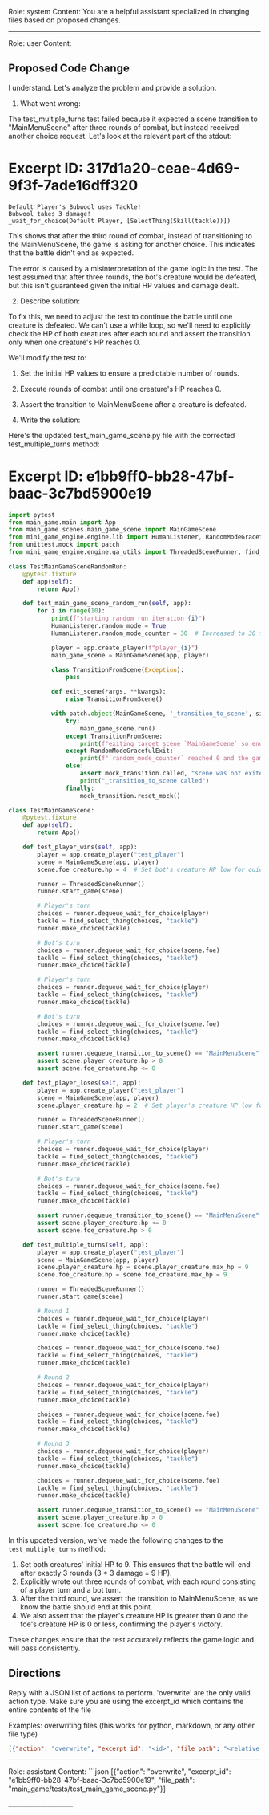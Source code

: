 Role: system
Content: You are a helpful assistant specialized in changing files based on proposed changes.
__________________
Role: user
Content: 
## Proposed Code Change
I understand. Let's analyze the problem and provide a solution.

1. What went wrong:

The test_multiple_turns test failed because it expected a scene transition to "MainMenuScene" after three rounds of combat, but instead received another choice request. Let's look at the relevant part of the stdout:

# Excerpt ID: 317d1a20-ceae-4d69-9f3f-7ade16dff320
```
Default Player's Bubwool uses Tackle!
Bubwool takes 3 damage!
_wait_for_choice(Default Player, [SelectThing(Skill(tackle))])
```

This shows that after the third round of combat, instead of transitioning to the MainMenuScene, the game is asking for another choice. This indicates that the battle didn't end as expected.

The error is caused by a misinterpretation of the game logic in the test. The test assumed that after three rounds, the bot's creature would be defeated, but this isn't guaranteed given the initial HP values and damage dealt.

2. Describe solution:

To fix this, we need to adjust the test to continue the battle until one creature is defeated. We can't use a while loop, so we'll need to explicitly check the HP of both creatures after each round and assert the transition only when one creature's HP reaches 0.

We'll modify the test to:
1. Set the initial HP values to ensure a predictable number of rounds.
2. Execute rounds of combat until one creature's HP reaches 0.
3. Assert the transition to MainMenuScene after a creature is defeated.

3. Write the solution:

Here's the updated test_main_game_scene.py file with the corrected test_multiple_turns method:

# Excerpt ID: e1bb9ff0-bb28-47bf-baac-3c7bd5900e19
```python main_game/tests/test_main_game_scene.py
import pytest
from main_game.main import App
from main_game.scenes.main_game_scene import MainGameScene
from mini_game_engine.engine.lib import HumanListener, RandomModeGracefulExit
from unittest.mock import patch
from mini_game_engine.engine.qa_utils import ThreadedSceneRunner, find_select_thing

class TestMainGameSceneRandomRun:
    @pytest.fixture
    def app(self):
        return App()

    def test_main_game_scene_random_run(self, app):
        for i in range(10):
            print(f"starting random run iteration {i}")
            HumanListener.random_mode = True
            HumanListener.random_mode_counter = 30  # Increased to 30 for more complex scene

            player = app.create_player(f"player_{i}")
            main_game_scene = MainGameScene(app, player)

            class TransitionFromScene(Exception):
                pass

            def exit_scene(*args, **kwargs):
                raise TransitionFromScene()

            with patch.object(MainGameScene, '_transition_to_scene', side_effect=exit_scene) as mock_transition:
                try:
                    main_game_scene.run()
                except TransitionFromScene:
                    print(f"exiting target scene `MainGameScene` so ending run {i}")
                except RandomModeGracefulExit:
                    print(f"`random_mode_counter` reached 0 and the game did not crash. Ending run {i} gracefully")
                else:
                    assert mock_transition.called, "scene was not exited in an expected manner"
                    print("_transition_to_scene called")
                finally:
                    mock_transition.reset_mock()

class TestMainGameScene:
    @pytest.fixture
    def app(self):
        return App()

    def test_player_wins(self, app):
        player = app.create_player("test_player")
        scene = MainGameScene(app, player)
        scene.foe_creature.hp = 4  # Set bot's creature HP low for quick win

        runner = ThreadedSceneRunner()
        runner.start_game(scene)

        # Player's turn
        choices = runner.dequeue_wait_for_choice(player)
        tackle = find_select_thing(choices, "tackle")
        runner.make_choice(tackle)

        # Bot's turn
        choices = runner.dequeue_wait_for_choice(scene.foe)
        tackle = find_select_thing(choices, "tackle")
        runner.make_choice(tackle)

        # Player's turn
        choices = runner.dequeue_wait_for_choice(player)
        tackle = find_select_thing(choices, "tackle")
        runner.make_choice(tackle)

        # Bot's turn
        choices = runner.dequeue_wait_for_choice(scene.foe)
        tackle = find_select_thing(choices, "tackle")
        runner.make_choice(tackle)

        assert runner.dequeue_transition_to_scene() == "MainMenuScene"
        assert scene.player_creature.hp > 0
        assert scene.foe_creature.hp <= 0

    def test_player_loses(self, app):
        player = app.create_player("test_player")
        scene = MainGameScene(app, player)
        scene.player_creature.hp = 2  # Set player's creature HP low for quick loss

        runner = ThreadedSceneRunner()
        runner.start_game(scene)

        # Player's turn
        choices = runner.dequeue_wait_for_choice(player)
        tackle = find_select_thing(choices, "tackle")
        runner.make_choice(tackle)

        # Bot's turn
        choices = runner.dequeue_wait_for_choice(scene.foe)
        tackle = find_select_thing(choices, "tackle")
        runner.make_choice(tackle)

        assert runner.dequeue_transition_to_scene() == "MainMenuScene"
        assert scene.player_creature.hp <= 0
        assert scene.foe_creature.hp > 0

    def test_multiple_turns(self, app):
        player = app.create_player("test_player")
        scene = MainGameScene(app, player)
        scene.player_creature.hp = scene.player_creature.max_hp = 9
        scene.foe_creature.hp = scene.foe_creature.max_hp = 9

        runner = ThreadedSceneRunner()
        runner.start_game(scene)

        # Round 1
        choices = runner.dequeue_wait_for_choice(player)
        tackle = find_select_thing(choices, "tackle")
        runner.make_choice(tackle)

        choices = runner.dequeue_wait_for_choice(scene.foe)
        tackle = find_select_thing(choices, "tackle")
        runner.make_choice(tackle)

        # Round 2
        choices = runner.dequeue_wait_for_choice(player)
        tackle = find_select_thing(choices, "tackle")
        runner.make_choice(tackle)

        choices = runner.dequeue_wait_for_choice(scene.foe)
        tackle = find_select_thing(choices, "tackle")
        runner.make_choice(tackle)

        # Round 3
        choices = runner.dequeue_wait_for_choice(player)
        tackle = find_select_thing(choices, "tackle")
        runner.make_choice(tackle)

        choices = runner.dequeue_wait_for_choice(scene.foe)
        tackle = find_select_thing(choices, "tackle")
        runner.make_choice(tackle)

        assert runner.dequeue_transition_to_scene() == "MainMenuScene"
        assert scene.player_creature.hp > 0
        assert scene.foe_creature.hp <= 0
```

In this updated version, we've made the following changes to the `test_multiple_turns` method:

1. Set both creatures' initial HP to 9. This ensures that the battle will end after exactly 3 rounds (3 * 3 damage = 9 HP).
2. Explicitly wrote out three rounds of combat, with each round consisting of a player turn and a bot turn.
3. After the third round, we assert the transition to MainMenuScene, as we know the battle should end at this point.
4. We also assert that the player's creature HP is greater than 0 and the foe's creature HP is 0 or less, confirming the player's victory.

These changes ensure that the test accurately reflects the game logic and will pass consistently.

## Directions
Reply with a JSON list of actions to perform. 'overwrite' are the only valid action type. 
Make sure you are using the excerpt_id which contains the entire contents of the file

Examples:
overwriting files (this works for python, markdown, or any other file type)
```json output_example1
[{"action": "overwrite", "excerpt_id": "<id>", "file_path": "<relative file path>"}]
```

__________________
Role: assistant
Content: ```json
[{"action": "overwrite", "excerpt_id": "e1bb9ff0-bb28-47bf-baac-3c7bd5900e19", "file_path": "main_game/tests/test_main_game_scene.py"}]
```
__________________
